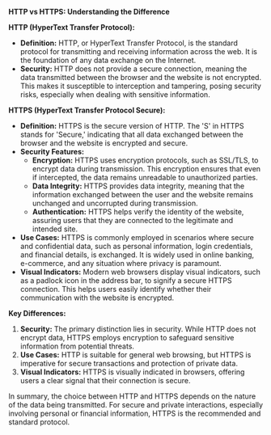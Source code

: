 **HTTP vs HTTPS: Understanding the Difference**

**HTTP (HyperText Transfer Protocol):**
- **Definition:** HTTP, or HyperText Transfer Protocol, is the standard protocol for transmitting and receiving information across the web. It is the foundation of any data exchange on the Internet.
- **Security:** HTTP does not provide a secure connection, meaning the data transmitted between the browser and the website is not encrypted. This makes it susceptible to interception and tampering, posing security risks, especially when dealing with sensitive information.

**HTTPS (HyperText Transfer Protocol Secure):**
- **Definition:** HTTPS is the secure version of HTTP. The 'S' in HTTPS stands for 'Secure,' indicating that all data exchanged between the browser and the website is encrypted and secure.
- **Security Features:**
  - **Encryption:** HTTPS uses encryption protocols, such as SSL/TLS, to encrypt data during transmission. This encryption ensures that even if intercepted, the data remains unreadable to unauthorized parties.
  - **Data Integrity:** HTTPS provides data integrity, meaning that the information exchanged between the user and the website remains unchanged and uncorrupted during transmission.
  - **Authentication:** HTTPS helps verify the identity of the website, assuring users that they are connected to the legitimate and intended site.
- **Use Cases:** HTTPS is commonly employed in scenarios where secure and confidential data, such as personal information, login credentials, and financial details, is exchanged. It is widely used in online banking, e-commerce, and any situation where privacy is paramount.
- **Visual Indicators:** Modern web browsers display visual indicators, such as a padlock icon in the address bar, to signify a secure HTTPS connection. This helps users easily identify whether their communication with the website is encrypted.

**Key Differences:**
1. **Security:** The primary distinction lies in security. While HTTP does not encrypt data, HTTPS employs encryption to safeguard sensitive information from potential threats.
2. **Use Cases:** HTTP is suitable for general web browsing, but HTTPS is imperative for secure transactions and protection of private data.
3. **Visual Indicators:** HTTPS is visually indicated in browsers, offering users a clear signal that their connection is secure.

In summary, the choice between HTTP and HTTPS depends on the nature of the data being transmitted. For secure and private interactions, especially involving personal or financial information, HTTPS is the recommended and standard protocol.